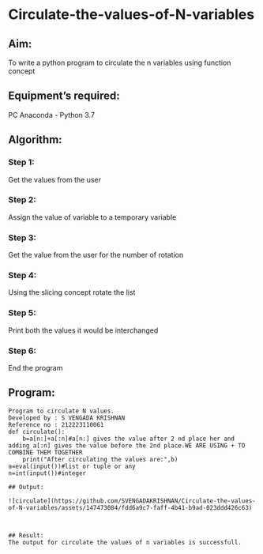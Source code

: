 # Circulate-the-values-of-N-variables
## Aim:
To write a python program to circulate the n variables using function concept
## Equipment’s required:
PC
Anaconda - Python 3.7
## Algorithm: 
### Step 1: 
Get the values from the user
### Step 2: 
Assign the value of variable to a temporary variable
### Step 3: 
Get the value from the user for the number of rotation
### Step 4: 
Using the slicing concept rotate the list

### Step 5: 
Print both the values it would be interchanged
### Step 6: 
End the program
## Program:
```
Program to circulate N values.
Developed by : S VENGADA KRISHNAN
Reference no : 212223110061
def circulate():
    b=a[n:]+a[:n]#a[n:] gives the value after 2 nd place her and adding a[:n] gives the value before the 2nd place.WE ARE USING + TO COMBINE THEM TOGETHER   
    print("After circulating the values are:",b)
a=eval(input())#list or tuple or any
n=int(input())#integer

## Output:

![circulate](https://github.com/SVENGADAKRISHNAN/Circulate-the-values-of-N-variables/assets/147473084/fdd6a9c7-faff-4b41-b9ad-023ddd426c63)



## Result:
The output for circulate the values of n variables is successfull.
